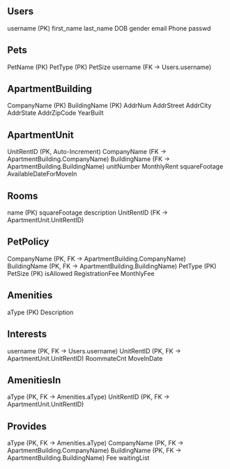 Users
-----
username (PK)
first_name
last_name
DOB
gender
email
Phone
passwd

Pets
----
PetName (PK)
PetType (PK)
PetSize
username (FK -> Users.username)

ApartmentBuilding
-----------------
CompanyName (PK)
BuildingName (PK)
AddrNum
AddrStreet
AddrCity
AddrState
AddrZipCode
YearBuilt

ApartmentUnit
-------------
UnitRentID (PK, Auto-Increment)
CompanyName (FK -> ApartmentBuilding.CompanyName)
BuildingName (FK -> ApartmentBuilding.BuildingName)
unitNumber
MonthlyRent
squareFootage
AvailableDateForMoveIn

Rooms
-----
name (PK)
squareFootage
description
UnitRentID (FK -> ApartmentUnit.UnitRentID)

PetPolicy
---------
CompanyName (PK, FK -> ApartmentBuilding.CompanyName)
BuildingName (PK, FK -> ApartmentBuilding.BuildingName)
PetType (PK)
PetSize (PK)
isAllowed
RegistrationFee
MonthlyFee

Amenities
---------
aType (PK)
Description

Interests
---------
username (PK, FK -> Users.username)
UnitRentID (PK, FK -> ApartmentUnit.UnitRentID)
RoommateCnt
MoveInDate

AmenitiesIn
-----------
aType (PK, FK -> Amenities.aType)
UnitRentID (PK, FK -> ApartmentUnit.UnitRentID)

Provides
--------
aType (PK, FK -> Amenities.aType)
CompanyName (PK, FK -> ApartmentBuilding.CompanyName)
BuildingName (PK, FK -> ApartmentBuilding.BuildingName)
Fee
waitingList
